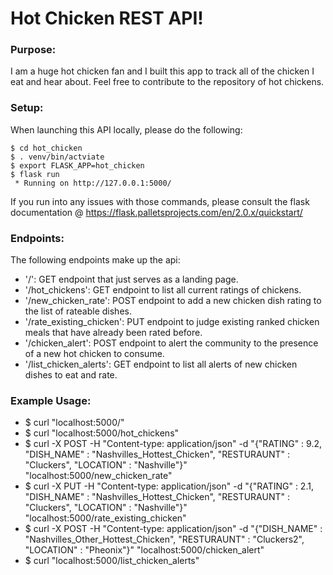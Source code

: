 # Hot Chicken REST API!

### Purpose:
I am a huge hot chicken fan and I built this app to track all of the chicken I eat and hear about. Feel free to contribute to the repository of hot chickens.

### Setup:
When launching this API locally, please do the following:
```
$ cd hot_chicken
$ . venv/bin/actviate
$ export FLASK_APP=hot_chicken
$ flask run
 * Running on http://127.0.0.1:5000/
```

If you run into any issues with those commands, please consult the flask documentation @ https://flask.palletsprojects.com/en/2.0.x/quickstart/

### Endpoints:
The following endpoints make up the api:
- '/': GET endpoint that just serves as a landing page.
- '/hot_chickens': GET endpoint to list all current ratings of chickens.
- '/new_chicken_rate': POST endpoint to add a new chicken dish rating to the list of rateable dishes.
- '/rate_existing_chicken': PUT endpoint to judge existing ranked chicken meals that have already been rated before.
- '/chicken_alert': POST endpoint to alert the community to the presence of a new hot chicken to consume.
- '/list_chicken_alerts': GET endpoint to list all alerts of new chicken dishes to eat and rate.

### Example Usage:
- $ curl "localhost:5000/"
- $ curl "localhost:5000/hot_chickens"
- $ curl -X POST -H "Content-type: application/json" -d "{\"RATING\" : 9.2, \"DISH_NAME\" : \"Nashvilles_Hottest_Chicken\", \"RESTURAUNT\" : \"Cluckers\", \"LOCATION\" : \"Nashville\"}" "localhost:5000/new_chicken_rate"
- $ curl -X PUT -H "Content-type: application/json" -d "{\"RATING\" : 2.1, \"DISH_NAME\" : \"Nashvilles_Hottest_Chicken\", \"RESTURAUNT\" : \"Cluckers\", \"LOCATION\" : \"Nashville\"}" "localhost:5000/rate_existing_chicken"
- $ curl -X POST -H "Content-type: application/json" -d "{\"DISH_NAME\" : \"Nashvilles_Other_Hottest_Chicken\", \"RESTURAUNT\" : \"Cluckers2\", \"LOCATION\" : \"Pheonix\"}" "localhost:5000/chicken_alert"
- $ curl "localhost:5000/list_chicken_alerts"

